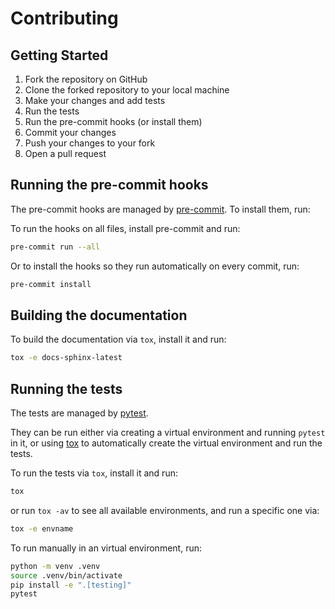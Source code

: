 # Contributing

## Getting Started

1. Fork the repository on GitHub
2. Clone the forked repository to your local machine
3. Make your changes and add tests
4. Run the tests
5. Run the pre-commit hooks (or install them)
6. Commit your changes
7. Push your changes to your fork
8. Open a pull request

## Running the pre-commit hooks

The pre-commit hooks are managed by [pre-commit](https://pre-commit.com/).
To install them, run:

To run the hooks on all files, install pre-commit and run:

```bash
pre-commit run --all
```

Or to install the hooks so they run automatically on every commit, run:

```bash
pre-commit install
```

## Building the documentation

To build the documentation via `tox`, install it and run:

```bash
tox -e docs-sphinx-latest
```

## Running the tests

The tests are managed by [pytest](https://docs.pytest.org/en/latest/).

They can be run either via creating a virtual environment and running `pytest` in it,
or using [tox](https://tox.wiki) to automatically create the virtual environment and run the tests.

To run the tests via `tox`, install it and run:

```bash
tox
```

or run `tox -av` to see all available environments, and run a specific one via:

```bash
tox -e envname
```

To run manually in an virtual environment, run:

```bash
python -m venv .venv
source .venv/bin/activate
pip install -e ".[testing]"
pytest
```
